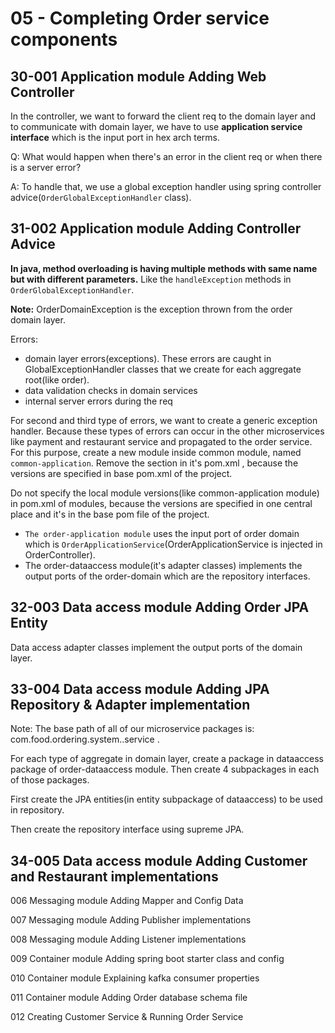 # 05 - Completing Order service components

## 30-001 Application module Adding Web Controller
In the controller, we want to forward the client req to the domain layer and to communicate with domain layer, we have to use
**application service interface** which is the input port in hex arch terms.

Q: What would happen when there's an error in the client req or when there is a server error?

A: To handle that, we use a global exception handler using spring controller advice(`OrderGlobalExceptionHandler` class).

## 31-002 Application module Adding Controller Advice
**In java, method overloading is having multiple methods with same name but with different parameters.** Like the `handleException` methods
in `OrderGlobalExceptionHandler`.

**Note:** OrderDomainException is the exception thrown from the order domain layer.

Errors:
- domain layer errors(exceptions). These errors are caught in <aggregate >GlobalExceptionHandler classes that we create for 
each aggregate root(like order).
- data validation checks in domain services
- internal server errors during the req

For second and third type of errors, we want to create a generic exception handler. Because these types of errors can occur in the other
microservices like payment and restaurant service and propagated to the order service.
For this purpose, create a new module inside common module, named `common-application`. Remove the <properties> section in it's pom.xml ,
because the versions are specified in base pom.xml of the project.

Do not specify the local module versions(like common-application module) in pom.xml of modules, because the versions are specified in
one central place and it's in the base pom file of the project.

- `The order-application module` uses the input port of order domain which is `OrderApplicationService`(OrderApplicationService is injected
in OrderController). 
- The order-dataaccess module(it's adapter classes) implements the output ports of the order-domain which are the repository interfaces.

## 32-003 Data access module Adding Order JPA Entity
Data access adapter classes implement the output ports of the domain layer.

## 33-004 Data access module Adding JPA Repository & Adapter implementation
Note: The base path of all of our microservice packages is: com.food.ordering.system.<micro service name>.service .

For each type of aggregate in domain layer, create a package in dataaccess package of order-dataaccess module.
Then create 4 subpackages in each of those packages.

First create the JPA entities(in entity subpackage of dataaccess) to be used in repository.

Then create the repository interface using supreme JPA.

## 34-005 Data access module Adding Customer and Restaurant implementations

006 Messaging module Adding Mapper and Config Data

007 Messaging module Adding Publisher implementations

008 Messaging module Adding Listener implementations

009 Container module Adding spring boot starter class and config

010 Container module Explaining kafka consumer properties

011 Container module Adding Order database schema file

012 Creating Customer Service & Running Order Service
